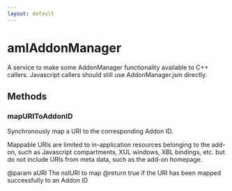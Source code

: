 ```yaml
---
layout: default
---
```


# amIAddonManager #

A service to make some AddonManager functionality available to C++ callers.
Javascript callers should still use AddonManager.jsm directly.


## Methods ##

### mapURIToAddonID ###

Synchronously map a URI to the corresponding Addon ID.

Mappable URIs are limited to in-application resources belonging to the
add-on, such as Javascript compartments, XUL windows, XBL bindings, etc.
but do not include URIs from meta data, such as the add-on homepage.

@param  aURI
        The nsIURI to map
@return
        true if the URI has been mapped successfully to an Addon ID

